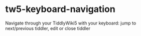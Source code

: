 # tw5-keyboard-navigation
Navigate through your TiddlyWiki5 with your keyboard: jump to next/previous tiddler, edit or close tiddler
